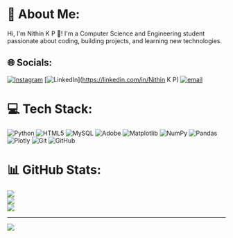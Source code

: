 # 💫 About Me:
Hi, I'm Nithin K P 👋! I'm a Computer Science and Engineering student passionate about coding, building projects, and learning new technologies. 


## 🌐 Socials:
[![Instagram](https://img.shields.io/badge/Instagram-%23E4405F.svg?logo=Instagram&logoColor=white)](https://instagram.com/nithin_somaiah) [![LinkedIn](https://img.shields.io/badge/LinkedIn-%230077B5.svg?logo=linkedin&logoColor=white)](https://linkedin.com/in/Nithin K P) [![email](https://img.shields.io/badge/Email-D14836?logo=gmail&logoColor=white)](mailto:nithinkp0212@gmail.com) 

# 💻 Tech Stack:
![Python](https://img.shields.io/badge/python-3670A0?style=for-the-badge&logo=python&logoColor=ffdd54) ![HTML5](https://img.shields.io/badge/html5-%23E34F26.svg?style=for-the-badge&logo=html5&logoColor=white) ![MySQL](https://img.shields.io/badge/mysql-4479A1.svg?style=for-the-badge&logo=mysql&logoColor=white) ![Adobe](https://img.shields.io/badge/adobe-%23FF0000.svg?style=for-the-badge&logo=adobe&logoColor=white) ![Matplotlib](https://img.shields.io/badge/Matplotlib-%23ffffff.svg?style=for-the-badge&logo=Matplotlib&logoColor=black) ![NumPy](https://img.shields.io/badge/numpy-%23013243.svg?style=for-the-badge&logo=numpy&logoColor=white) ![Pandas](https://img.shields.io/badge/pandas-%23150458.svg?style=for-the-badge&logo=pandas&logoColor=white) ![Plotly](https://img.shields.io/badge/Plotly-%233F4F75.svg?style=for-the-badge&logo=plotly&logoColor=white) ![Git](https://img.shields.io/badge/git-%23F05033.svg?style=for-the-badge&logo=git&logoColor=white) ![GitHub](https://img.shields.io/badge/github-%23121011.svg?style=for-the-badge&logo=github&logoColor=white)
# 📊 GitHub Stats:
![](https://github-readme-stats.vercel.app/api?username=NithinGowda02&theme=nightowl&hide_border=false&include_all_commits=false&count_private=true)<br/>
![](https://nirzak-streak-stats.vercel.app/?user=NithinGowda02&theme=nightowl&hide_border=false)<br/>
![](https://github-readme-stats.vercel.app/api/top-langs/?username=NithinGowda02&theme=nightowl&hide_border=false&include_all_commits=false&count_private=true&layout=compact)

---
[![](https://visitcount.itsvg.in/api?id=NithinGowda02&icon=0&color=0)](https://visitcount.itsvg.in)

<!-- Proudly created with GPRM ( https://gprm.itsvg.in ) -->
